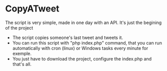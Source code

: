 # CopyATweet
The script is very simple, made in one day with an API. It's just the begining of the project 

* The script copies someone's last tweet and tweets it.
* You can run this script with "php index.php" command, that you can run automatically with cron (linux) or Windows tasks every minute for exemple.
* You just have to download the project, configure the index.php and that's all.
